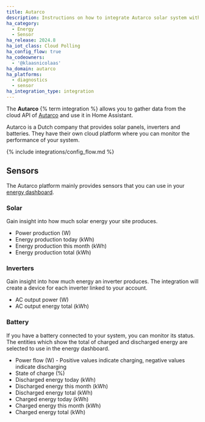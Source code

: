 ```yaml
---
title: Autarco
description: Instructions on how to integrate Autarco solar system within Home Assistant.
ha_category:
  - Energy
  - Sensor
ha_release: 2024.8
ha_iot_class: Cloud Polling
ha_config_flow: true
ha_codeowners:
  - '@klaasnicolaas'
ha_domain: autarco
ha_platforms:
  - diagnostics
  - sensor
ha_integration_type: integration
---
```


The **Autarco** {% term integration %} allows you to gather data from the cloud API of [Autarco](https://www.autarco.com) and use it in Home Assistant.

Autarco is a Dutch company that provides solar panels, inverters and batteries. They have their own cloud platform where you can monitor the performance of your system.

{% include integrations/config_flow.md %}

## Sensors

The Autarco platform mainly provides sensors that you can use in your [energy dashboard](/energy).

### Solar

Gain insight into how much solar energy your site produces.

- Power production (W)
- Energy production today (kWh)
- Energy production this month (kWh)
- Energy production total (kWh)

### Inverters

Gain insight into how much energy an inverter produces. The integration will create a device for each inverter linked to your account.

- AC output power (W)
- AC output energy total (kWh)

### Battery

If you have a battery connected to your system, you can monitor its status. The entities which show the total of charged and discharged energy are selected to use in the energy dashboard.

- Power flow (W) - Positive values indicate charging, negative values indicate discharging
- State of charge (%)
- Discharged energy today (kWh)
- Discharged energy this month (kWh)
- Discharged energy total (kWh)
- Charged energy today (kWh)
- Charged energy this month (kWh)
- Charged energy total (kWh)
